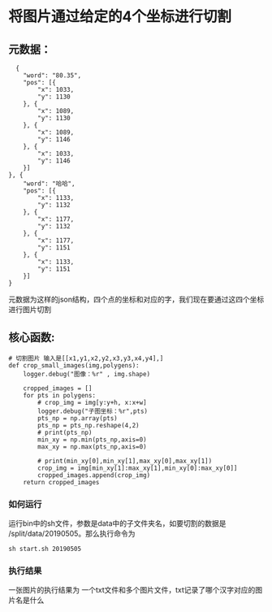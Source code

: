 
# 将图片通过给定的4个坐标进行切割
## 元数据：
```
  {
	"word": "80.35",
	"pos": [{
		"x": 1033,
		"y": 1130
	}, {
		"x": 1089,
		"y": 1130
	}, {
		"x": 1089,
		"y": 1146
	}, {
		"x": 1033,
		"y": 1146
	}]
}, {
	"word": "哈哈",
	"pos": [{
		"x": 1133,
		"y": 1132
	}, {
		"x": 1177,
		"y": 1132
	}, {
		"x": 1177,
		"y": 1151
	}, {
		"x": 1133,
		"y": 1151
	}]
}
```
元数据为这样的json结构，四个点的坐标和对应的字，我们现在要通过这四个坐标进行图片切割

## 核心函数:
```
# 切割图片 输入是[[x1,y1,x2,y2,x3,y3,x4,y4],]
def crop_small_images(img,polygens):
    logger.debug("图像：%r" , img.shape)

    cropped_images = []
    for pts in polygens:
        # crop_img = img[y:y+h, x:x+w]
        logger.debug("子图坐标：%r",pts)
        pts_np = np.array(pts)
        pts_np = pts_np.reshape(4,2)
        # print(pts_np)
        min_xy = np.min(pts_np,axis=0)
        max_xy = np.max(pts_np,axis=0)

        # print(min_xy[0],min_xy[1],max_xy[0],max_xy[1])
        crop_img = img[min_xy[1]:max_xy[1],min_xy[0]:max_xy[0]]
        cropped_images.append(crop_img)
    return cropped_images
```

### 如何运行
运行bin中的sh文件，参数是data中的子文件夹名，如要切割的数据是 /split/data/20190505。那么执行命令为
```
sh start.sh 20190505
```

### 执行结果
一张图片的执行结果为 一个txt文件和多个图片文件，txt记录了哪个汉字对应的图片名是什么

